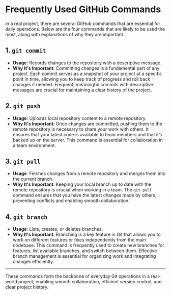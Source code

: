 # Frequently Used GitHub Commands

In a real project, there are several GitHub commands that are essential for daily operations. Below are the four commands that are likely to be used the most, along with explanations of why they are important.

## 1. `git commit`
- **Usage**: Records changes to the repository with a descriptive message.
- **Why It's Important**: Committing changes is a fundamental part of any project. Each commit serves as a snapshot of your project at a specific point in time, allowing you to keep track of progress and roll back changes if needed. Frequent, meaningful commits with descriptive messages are crucial for maintaining a clear history of the project.

## 2. `git push`
- **Usage**: Uploads local repository content to a remote repository.
- **Why It's Important**: Once changes are committed, pushing them to the remote repository is necessary to share your work with others. It ensures that your latest code is available to team members and that it’s backed up on the server. This command is essential for collaboration in a team environment.

## 3. `git pull`
- **Usage**: Fetches changes from a remote repository and merges them into the current branch.
- **Why It's Important**: Keeping your local branch up to date with the remote repository is crucial when working in a team. The `git pull` command ensures that you have the latest changes made by others, preventing conflicts and enabling smooth collaboration.

## 4. `git branch`
- **Usage**: Lists, creates, or deletes branches.
- **Why It's Important**: Branching is a key feature in Git that allows you to work on different features or fixes independently from the main codebase. This command is frequently used to create new branches for features, list available branches, and switch between them. Effective branch management is essential for organizing work and integrating changes efficiently.

---

These commands form the backbone of everyday Git operations in a real-world project, enabling smooth collaboration, efficient version control, and clear project history.
